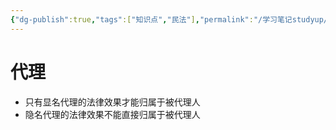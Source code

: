 ```yaml
---
{"dg-publish":true,"tags":["知识点","民法"],"permalink":"/学习笔记studyup/民法总论/显名原则/","dgPassFrontmatter":true,"created":"2024-11-18T16:06:52.649+08:00","updated":"2024-11-18T18:37:46.131+08:00"}
---
```


# 代理
- 只有显名代理的法律效果才能归属于被代理人
- 隐名代理的法律效果不能直接归属于被代理人